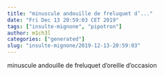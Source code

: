 ```yaml
---
title: "minuscule andouille de freluquet d’..."
date: "Fri Dec 13 20:59:03 CET 2019"
tags: ["insulte-mignone", "pipotron"]
author: m1ch3l
categories: ["generated"]
slug: "insulte-mignone/2019-12-13-20:59:03"
---
```


minuscule andouille de freluquet d’oreille d’occasion
